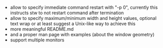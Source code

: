 - allow to specify immediate command restart with "-p 0", currently this instructs stw to not restart command after termination
- allow to specify maximum/minimum width and height values, optional text wrap or at least suggest a Unix-like way to achieve this
- more meaningful README.md
- and a proper man page with examples (about the window geometry)
- support multiple monitors
